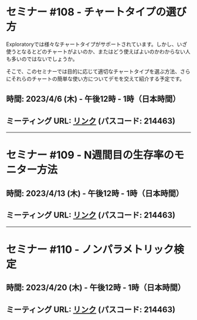 # セミナー #108 - チャートタイプの選び方

Exploratoryでは様々なチャートタイプがサポートされています。しかし、いざ使うとなるとどのチャートがよいのか、またはどう使えばよいのかわからない人も多いのではないでしょうか。

そこで、このセミナーでは目的に応じて適切なチャートタイプを選ぶ方法、さらにそれらのチャートの簡単な使い方についてデモを交えて紹介する予定です。

## 時間: 2023/4/6 (木) - 午後12時 - 1時（日本時間）

## ミーティング URL: [リンク](https://us02web.zoom.us/j/331585134?pwd=VGVyeXBRWjFMT2hESFdhSU45Z2d0dz09) (パスコード: 214463)

---

# セミナー #109 - N週間目の生存率のモニター方法

## 時間: 2023/4/13 (木) - 午後12時 - 1時（日本時間）

## ミーティング URL: [リンク](https://us02web.zoom.us/j/331585134?pwd=VGVyeXBRWjFMT2hESFdhSU45Z2d0dz09) (パスコード: 214463)

---

# セミナー #110 - ノンパラメトリック検定

## 時間: 2023/4/20 (木) - 午後12時 - 1時（日本時間）

## ミーティング URL: [リンク](https://us02web.zoom.us/j/331585134?pwd=VGVyeXBRWjFMT2hESFdhSU45Z2d0dz09) (パスコード: 214463)


